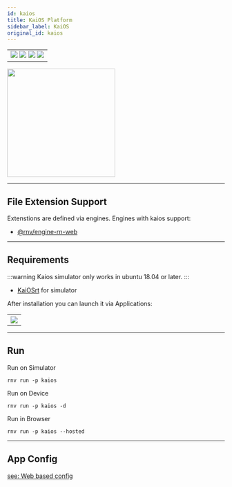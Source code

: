 ```yaml
---
id: kaios
title: KaiOS Platform
sidebar_label: KaiOS
original_id: kaios
---
```


<table>
  <tr>
  <td>
    <img src="https://img.shields.io/badge/Mac-yes-brightgreen.svg" />
    <img src="https://img.shields.io/badge/Windows-yes-brightgreen.svg" />
    <img src="https://img.shields.io/badge/Linux-yes-brightgreen.svg" />
    <img src="https://img.shields.io/badge/HostMode-yes-brightgreen.svg" />
  </td>
  </tr>
</table>

<img className="platform-image" src="https://renative.org/img/rnv_kaios.gif" height="250"/>

---
## File Extension Support

<!--EXTENSION_SUPPORT_START-->

Extenstions are defined via engines. Engines with kaios support: 
- [@rnv/engine-rn-web](../engines/engine-rn-web#extensions)

<!--EXTENSION_SUPPORT_END-->

---
## Requirements

:::warning
Kaios simulator only works in ubuntu 18.04 or later.
:::

- [KaiOSrt](https://developer.kaiostech.com/docs/sfp-3.0/getting-started/env-setup/simulator) for simulator

After installation you can launch it via Applications:

<table>
  <tr>
    <th>
    <img src="https://renative.org/img/kaios1.png" />
    </th>
  </tr>
</table>

---
## Run

Run on Simulator

```
rnv run -p kaios
```

Run on Device

```
rnv run -p kaios -d
```

Run in Browser

```
rnv run -p kaios --hosted
```

---
## App Config

[see: Web based config](../api/json-config.md)
